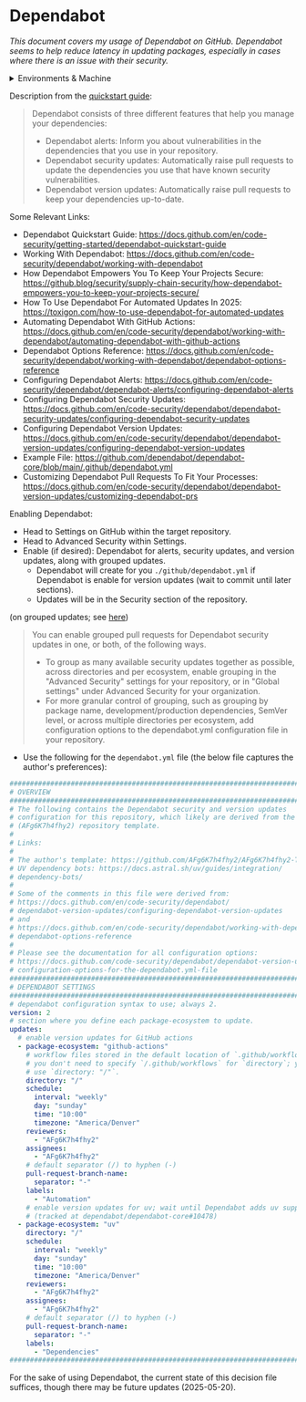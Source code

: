 # Dependabot

_This document covers my usage of Dependabot on GitHub. Dependabot seems to help reduce latency in updating packages, especially in cases where there is an issue with their security._

<details markdown=1>

<summary> Environments & Machine </summary>

```
OS Version: ProductName: macOS
Product Version:	13.3.1
Build Version: 22E261
Kernel: arm64
Architecture: 22.4.0
CPU Brand: Apple M1
Python Version: Python 3.13.1
UV Version: uv 0.7.3 (3c413f74b 2025-05-07)
Ruby Version: ruby 3.2.3 (2024-01-18 revision 52bb2ac0a6) [arm64-darwin22]
Quarto Version: 1.6.40
Rscript Version: Rscript (R) version 4.4.2 (2024-10-31)
Git Version: git version 2.40.0
```

</details>

Description from the [quickstart guide](https://docs.github.com/en/code-security/getting-started/dependabot-quickstart-guide):

> Dependabot consists of three different features that help you manage your dependencies:
>
> * Dependabot alerts: Inform you about vulnerabilities in the dependencies that you use in your repository.
> * Dependabot security updates: Automatically raise pull requests to update the dependencies you use that have known security vulnerabilities.
> * Dependabot version updates: Automatically raise pull requests to keep your dependencies up-to-date.

Some Relevant Links:

* Dependabot Quickstart Guide: <https://docs.github.com/en/code-security/getting-started/dependabot-quickstart-guide>
* Working With Dependabot: <https://docs.github.com/en/code-security/dependabot/working-with-dependabot>
* How Dependabot Empowers You To Keep Your Projects Secure: <https://github.blog/security/supply-chain-security/how-dependabot-empowers-you-to-keep-your-projects-secure/>
* How To Use Dependabot For Automated Updates In 2025: <https://toxigon.com/how-to-use-dependabot-for-automated-updates>
* Automating Dependabot With GitHub Actions: <https://docs.github.com/en/code-security/dependabot/working-with-dependabot/automating-dependabot-with-github-actions>
* Dependabot Options Reference: <https://docs.github.com/en/code-security/dependabot/working-with-dependabot/dependabot-options-reference>
* Configuring Dependabot Alerts: <https://docs.github.com/en/code-security/dependabot/dependabot-alerts/configuring-dependabot-alerts>
* Configuring Dependabot Security Updates: <https://docs.github.com/en/code-security/dependabot/dependabot-security-updates/configuring-dependabot-security-updates>
* Configuring Dependabot Version Updates: <https://docs.github.com/en/code-security/dependabot/dependabot-version-updates/configuring-dependabot-version-updates>
* Example File: <https://github.com/dependabot/dependabot-core/blob/main/.github/dependabot.yml>
* Customizing Dependabot Pull Requests To Fit Your Processes: <https://docs.github.com/en/code-security/dependabot/dependabot-version-updates/customizing-dependabot-prs>

Enabling Dependabot:

* Head to Settings on GitHub within the target repository.
* Head to Advanced Security within Settings.
* Enable (if desired): Dependabot for alerts, security updates, and version updates, along with grouped updates.
  * Dependabot will create for you `./github/dependabot.yml` if Dependabot is enable for version updates (wait to commit until later sections).
  * Updates will be in the Security section of the repository.

(on grouped updates; see [here](https://docs.github.com/en/code-security/dependabot/dependabot-security-updates/configuring-dependabot-security-updates))

> You can enable grouped pull requests for Dependabot security updates in one, or both, of the following ways.
>
> * To group as many available security updates together as possible, across directories and per ecosystem, enable grouping in the "Advanced Security" settings for your repository, or in "Global settings" under Advanced Security for your organization.
> * For more granular control of grouping, such as grouping by package name, development/production dependencies, SemVer level, or across multiple directories per ecosystem, add configuration options to the dependabot.yml configuration file in your repository.

* Use the following for the `dependabot.yml` file (the below file captures the author's preferences):

```yaml
###############################################################################
# OVERVIEW
###############################################################################
# The following contains the Dependabot security and version updates
# configuration for this repository, which likely are derived from the author's
# (AFg6K7h4fhy2) repository template.
#
# Links:
#
# The author's template: https://github.com/AFg6K7h4fhy2/AFg6K7h4fhy2-Template
# UV dependency bots: https://docs.astral.sh/uv/guides/integration/
# dependency-bots/
#
# Some of the comments in this file were derived from:
# https://docs.github.com/en/code-security/dependabot/
# dependabot-version-updates/configuring-dependabot-version-updates
# and
# https://docs.github.com/en/code-security/dependabot/working-with-dependabot/
# dependabot-options-reference
#
# Please see the documentation for all configuration options:
# https://docs.github.com/code-security/dependabot/dependabot-version-updates/
# configuration-options-for-the-dependabot.yml-file
###############################################################################
# DEPENDABOT SETTINGS
###############################################################################
# dependabot configuration syntax to use; always 2.
version: 2
# section where you define each package-ecosystem to update.
updates:
  # enable version updates for GitHub actions
  - package-ecosystem: "github-actions"
    # workflow files stored in the default location of `.github/workflows`;
    # you don't need to specify `/.github/workflows` for `directory`; you can
    # use `directory: "/"`.
    directory: "/"
    schedule:
      interval: "weekly"
      day: "sunday"
      time: "10:00"
      timezone: "America/Denver"
    reviewers:
      - "AFg6K7h4fhy2"
    assignees:
      - "AFg6K7h4fhy2"
    # default separator (/) to hyphen (-)
    pull-request-branch-name:
      separator: "-"
    labels:
      - "Automation"
    # enable version updates for uv; wait until Dependabot adds uv support
    # (tracked at dependabot/dependabot-core#10478)
  - package-ecosystem: "uv"
    directory: "/"
    schedule:
      interval: "weekly"
      day: "sunday"
      time: "10:00"
      timezone: "America/Denver"
    reviewers:
      - "AFg6K7h4fhy2"
    assignees:
      - "AFg6K7h4fhy2"
    # default separator (/) to hyphen (-)
    pull-request-branch-name:
      separator: "-"
    labels:
      - "Dependencies"
###############################################################################
```

For the sake of using Dependabot, the current state of this decision file suffices, though there may be future updates (2025-05-20).
